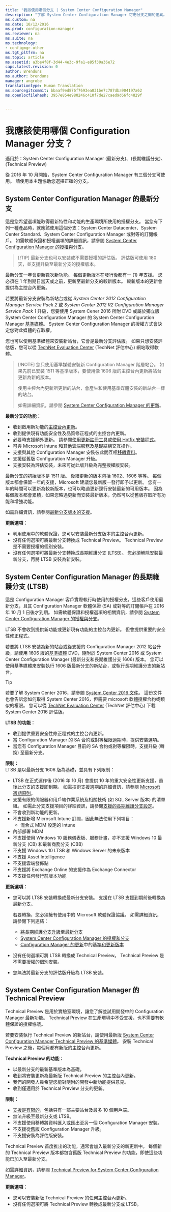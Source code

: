 ```yaml
---
title: "我該使用哪個分支 | System Center Configuration Manager"
description: "了解 System Center Configuration Manager 可用分支之間的差異。"
ms.custom: na
ms.date: 10/12/2016
ms.prod: configuration-manager
ms.reviewer: na
ms.suite: na
ms.technology:
- configmgr-other
ms.tgt_pltfrm: na
ms.topic: article
ms.assetid: a3be4f8f-3d44-4e3c-9fa1-e85f30a36e72
caps.latest.revision: 0
author: Brenduns
ms.author: brenduns
manager: angrobe
translationtype: Human Translation
ms.sourcegitcommit: bbaaf9ed876f7693ea831be7c787dba904197a62
ms.openlocfilehash: 3957e854e980246c410f7de27caed9d66fc4829f


---
```

# <a name="which-branch-of-configuration-manager-should-i-use"></a>我應該使用哪個 Configuration Manager 分支？

適用於：System Center Configuration Manager (最新分支)、(長期維護分支)、(Technical Preview)


從 2016 年 10 月開始，System Center Configuration Manager 有三個分支可使用。 請使用本主題協助您選擇正確的分支。

## <a name="current-branch-of-system-center-configuration-manager"></a>System Center Configuration Manager 的最新分支
這是您希望選項能取得最新特性和功能的生產環境所使用的授權分支。 當您有下列一種產品時，就應該使用這個分支：System Center Datacenter、System Center Standard、System Center Configuration Manager 或對等的訂閱帳戶。  如需軟體保證和授權選項的詳細資訊，請參閱 [System Center Configuration Manager 的授權與分支](learn-more-editions.md)。


>  [!TIP]
> 最新分支也可以安裝成不需要授權的評估版。 評估版可使用 180 天，並支援升級至最新分支的授權版本。

最新分支一年會更新數次新功能。 每個更新版本在發行後都有一 (1) 年支援。 您必須在 1 年到期日當天或之前，更新至最新分支的較新版本。 較新版本的更新會提供為主控台內更新。

若要將最新分支安裝為新站台或從 *System Center 2012 Configuration Manager Service Pack 2* 或 *System Center 2012 R2 Configuration Manager Service Pack 1* 升級，您要使用 System Cener 2016 所附 DVD 或屬於獨立版 System Center Configuration Manager 的 System Center Configuration Manager [基準媒體](/sccm/core/servers/manage/updates#baseline-and-update-versions)。 System Center Configuration Manager 的授權方式會決定您對此媒體的存取權。

您也可以使用基準媒體來安裝新站台，它會是最新分支評估版。 如果只想安裝評估版，您可以從 [TechNet Evaluation Center](https://www.microsoft.com/evalcenter/evaluate-system-center-configuration-manager-and-endpoint-protection) (TechNet 評估中心) 網站取得軟體。

>  [!NOTE]
> 您只使用基準媒體安裝新 Configuration Manager 階層站台。 如果先前已安裝 1511 等基準版本，要使用像 1606 版的主控台內更新將站台更新為新的版本。
>
> 使用主控台內更新所更新的站台，會產生和使用基準媒體安裝的新站台一樣的站台。
>
> 如需詳細資訊，請參閱 [System Center Configuration Manager 的更新](/sccm/core/servers/manage/updates)。

**最新分支的功能：**
- 收到啟用新功能的[主控台內更新](/sccm/core/servers/manage/install-in-console-updates)。
- 收到提供現有功能安全性及品質修正程式的主控台內更新。
- 必要時支援頻外更新。 請參閱[使用更新註冊工具](/sccm/core/servers/manage/use-the-update-registration-tool-to-import-hotfixes)或[使用 Hotfix 安裝程式](/sccm/core/servers/manage/use-the-hotfix-installer-to-install-updates)。
- 可與 Microsoft Intune 和其他雲端服務及基礎結構交互操作。
- 支援與其他 Configuration Manager 安裝彼此間互相[移轉資料](/sccm/core/migration/migrate-data-between-hierarchies)。
- 支援從舊版 Configuration Manager 升級。
- 支援安裝為評估安裝，未來可從此版升級為完整授權版安裝。

最新分支的初始版本是 1511 版。 後續更新的版本包括 1602、1606 等等。 每個版本都會保留一年的支援，Microsoft 建議您最新版一發行即予以更新。 您有一年的時間可以更新為較新版本，也可以略過更新逕行安裝最新的可用版本。 因為每個版本都會累積，如果您略過更新而安裝最新版本，仍然可以從舊版存取所有功能和增強功能。

如需詳細資訊，請參閱[最新分支版本的支援](/sccm/core/servers/manage/current-branch-versions-supported)。

**更新選項︰**
- 利用使用中的軟體保證，您可以安裝最新分支版本的主控台內更新。  
- 沒有任何選項可將最新分支轉換成 Technical Preview。 Technical Preview 是不需要授權的個別安裝。
- 沒有任何選項可將最新分支轉換成長期維護分支 (LTSB)。 您必須解除安裝最新分支，再將 LTSB 安裝為新安裝。

##  <a name="long-term-servicing-branch-ltsb-of-system-center-configuration"></a>System Center Configuration Manager 的長期維護分支 (LTSB)
這是 Configuration Manager 客戶實際執行時使用的授權分支，這些客戶使用最新分支，且其 Configuration Manager 軟體保證 (SA) 或對等的訂閱帳戶在 2016 年 10 月 1 日後才到期。  如需軟體保證和授權選項的相關資訊，請參閱 [System Center Configuration Manager 的授權與分支](learn-more-editions.md)。

LTSB 不會收到提供新功能或更新現有功能的主控台內更新。 但會提供重要的安全性修正程式。

若要將 LTSB 安裝為新的站台或從支援的 Configuration Manager 2012 站台升級，請使用 1606 版的[基準媒體](/sccm/core/servers/manage/updates#baseline-and-update-versions) DVD，隨附於 System Center 2016 或 System Center Configuration Manager (最新分支和長期維護分支 1606) 版本。 您可以使用基準媒體來安裝執行 1606 版最新分支的新站台，或執行長期維護分支的新站台。

> [!TIP]  
> 若要了解 System Center 2016，請參閱 [System Center 2016 文件](https://technet.microsoft.com/system-center-docs/System-Center-2016)。 這份文件也會告訴您如何取得 System Center 2016，但需要 microsoft 軟體授權合約或類似的權限。  您可以從 [TechNet Evaluation Center](https://www.microsoft.com/evalcenter/evaluate-system-center-technical-preview) (TechNet 評估中心) 下載 System Center 2016 評估版。

**LTSB 的功能︰**
-   收到提供重要安全性修正程式的主控台內更新。
- 當 Configuration Manager 的 SA 合約或對等權限過期時，提供安裝選項。
- 當您有 Configuration Manager 目前的 SA 合約或對等權限時，支援升級 (轉換) 至最新分支。

**限制：**  
LTSB 是以最新分支 1606 版為基礎，並具有下列限制：
- LTSB 在正式運作後 (2016 年 10 月) 會提供 10 年的重大安全性更新支援，過後此分支的支援即到期。  如需技術支援週期的詳細資訊，請參閱 [Microsoft 週期原則](https://support.microsoft.com/en-us/lifecycle)。
- 支援有限的伺服器和用戶端作業系統及相關技術 (如 SQL Server 版本) 的清單組。  如需此分支支援項目的詳細資訊，請參閱[支援的長期維護分支設定](supported-configurations-for-ltsb.md)。
- 不會收到新功能的更新。
- 不支援新增 Microsoft Intune 訂閱，因此無法使用下列項目：
  - 混合式 MDM 設定的 Intune
 - 內部部署 MDM
-   不支援使用 Windows 10 服務儀表板、服務計畫，亦不支援 Windows 10 最新分支 (CB) 和最新商務分支 (CBB)
- 不支援 Windows 10 LTSB 和 Windows Server 的未來版本
-   不支援 Asset Intelligence
-   不支援雲端發佈點
-   不支援將 Exchange Online 的支援作為 Exchange Connector
-   不支援任何發行前版本功能



**更新選項︰**
- 您可以將 LTSB 安裝轉換成最新分支安裝。 支援在 LTSB 支援到期前後轉換為最新分支。

  若要轉換，您必須擁有使用中的 Microsoft 軟體保證協議。  如需詳細資訊，請參閱下列連結：
  - [將長期維護分支升級至最新分支](convert-to-current-branch.md)
  - [System Center Configuration Manager 的授權和分支](learn-more-editions.md)
  - [Configuration Manager 的更新](/sccm/core/servers/manage/updates)中的[基準和更新版本](/sccm/core/servers/manage/updates#baseline-and-update-versions)
- 沒有任何選項可將 LTSB 轉換成 Technical Preview。 Technical Preview 是不需要授權的個別安裝。
-   您無法將最新分支的評估版升級為 LTSB 安裝。


## <a name="technical-preview-for-system-center-configuration-manager"></a>System Center Configuration Manager 的 Technical Preview
Technical Preview 是用於實驗室環境，讓您了解並試用開發中的 Configuration Manager 最新功能。 Technical Preview 在生產環境中不受支援，也不需要有軟體保證的授權協議。

若要安裝執行 Technical Preview 的新站台，請使用最新版 [System Center Configuration Manager Technical Preview 的基準媒體](/sccm/core/get-started/technical-preview#install-and-update-the-technical-preview)。 安裝 Technical Preview 之後，每個月都有新版的主控台內更新。

**Technical Preview 的功能：**
-  以最新分支的最新基準版本為基礎。
-  收到將安裝更新為最新版 Technical Preview 的主控台內更新。
-  我們的開發人員希望您能對隨附的開發中新功能提供意見。
-  收到僅適用於 Technical Preview 分支的更新。

**限制：**
-  [支援是有限的](/sccm/core/get-started/technical-preview#requirements-and-limitatins-for-the-techincal-preview)，包括只有一部主要站台及最多 10 個用戶端。  
-  無法升級至最新分支或 LTSB。
-  不支援使用移轉將資料匯入或匯出至另一個 Configuration Manager 安裝。
-  不支援從舊版 Configuration Manager 升級。
-  不支援安裝為評估版安裝。

Technical Preview 首度推出的功能，通常會加入最新分支的新更新中。  每個新的 Technical Preview 版本都包含舊版 Technical Preview 的功能，即使這些功能已加入至最新分支。

如需詳細資訊，請參閱 [Technical Preview for System Center Configuration Manager](/sccm/core/get-started/technical-preview)。

**更新選項︰**
-   您可以安裝新版 Technical Preview 的任何主控台內更新。
-   沒有任何選項可將 Technical Preview 轉換成最新分支或 LTSB。



<!--HONumber=Nov16_HO1-->


